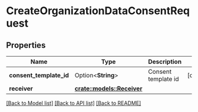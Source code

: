 # CreateOrganizationDataConsentRequest

## Properties

Name | Type | Description | Notes
------------ | ------------- | ------------- | -------------
**consent_template_id** | Option<**String**> | Consent template id | [optional]
**receiver** | [**crate::models::Receiver**](Receiver.md) |  | 

[[Back to Model list]](../README.md#documentation-for-models) [[Back to API list]](../README.md#documentation-for-api-endpoints) [[Back to README]](../README.md)


